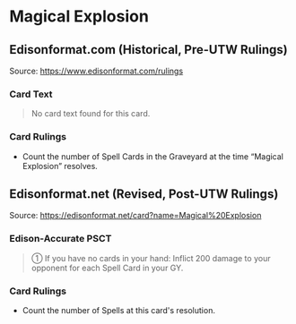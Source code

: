 # Magical Explosion

## Edisonformat.com (Historical, Pre-UTW Rulings)

Source: https://www.edisonformat.com/rulings

### Card Text

> No card text found for this card.

### Card Rulings

*   Count the number of Spell Cards in the Graveyard at the time “Magical Explosion” resolves.

## Edisonformat.net (Revised, Post-UTW Rulings)

Source: https://edisonformat.net/card?name=Magical%20Explosion

### Edison-Accurate PSCT

> ① If you have no cards in your hand: Inflict 200 damage to your opponent for each Spell Card in your GY.

### Card Rulings

*   Count the number of Spells at this card's resolution.
            